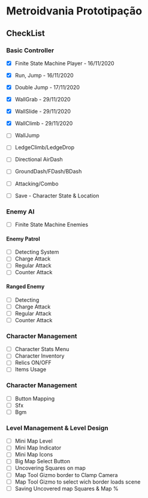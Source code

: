 # Metroidvania Prototipação

## CheckList

### Basic Controller
- [x] Finite State Machine Player - 16/11/2020
- [x] Run, Jump - 16/11/2020
- [x] Double Jump - 17/11/2020
- [x] WallGrab - 29/11/2020
- [x] WallSlide - 29/11/2020
- [x] WallClimb - 29/11/2020
- [ ] WallJump
- [ ] LedgeClimb/LedgeDrop
- [ ] Directional AirDash
- [ ] GroundDash/FDash/BDash
- [ ] Attacking/Combo
- [ ] Save - Character State & Location


### Enemy AI
- [ ] Finite State Machine Enemies
#### Enemy Patrol
- [ ] Detecting System
- [ ] Charge Attack
- [ ] Regular Attack
- [ ] Counter Attack
#### Ranged Enemy
- [ ] Detecting
- [ ] Charge Attack
- [ ] Regular Attack
- [ ] Counter Attack

### Character Management
- [ ] Character Stats Menu
- [ ] Character Inventory
- [ ] Relics ON/OFF
- [ ] Items Usage

### Character Management
- [ ] Button Mapping
- [ ] Sfx
- [ ] Bgm

### Level Management & Level Design
- [ ] Mini Map Level
- [ ] Mini Map Indicator
- [ ] Mini Map Icons
- [ ] Big Map Select Button
- [ ] Uncovering Squares on map
- [ ] Map Tool Gizmo border to Clamp Camera
- [ ] Map Tool Gizmo to select wich border loads scene
- [ ] Saving Uncovered map Squares & Map %
